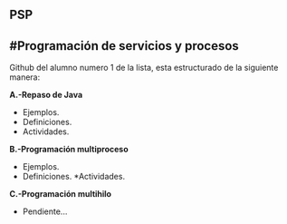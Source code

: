 ## PSP
#Programación de servicios y procesos
----
Github del alumno numero 1 de la lista, esta estructurado de la siguiente manera:  
  
**A.-Repaso de Java**  
 * Ejemplos.  
 * Definiciones.  
 * Actividades.  
   
**B.-Programación multiproceso**  
 * Ejemplos.
 * Definiciones.
 *Actividades.
   
**C.-Programación multihilo**
  * Pendiente...
